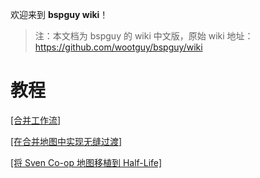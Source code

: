 欢迎来到 **bspguy wiki**！

> 注：本文档为 bspguy 的 wiki 中文版，原始 wiki 地址：https://github.com/wootguy/bspguy/wiki

# 教程

[[合并工作流]](wiki/bspguy/Merging-workflow)

[[在合并地图中实现无缝过渡]](wiki/bspguy/Seamless-Transitions-in-Merged-Maps)

[[将 Sven Co-op 地图移植到 Half-Life]](wiki/bspguy/Porting-Sven-Co‐op-Maps-to-Half‐Life)

